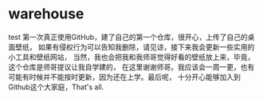 # warehouse
test
第一次真正使用GitHub，建了自己的第一个仓库，很开心，上传了自己的桌面壁纸，
如果有侵权行为可以告知我删除，请见谅，接下来我会更新一些实用的小工具和壁纸网站，
当然，我也会把我和我师哥觉得好看的壁纸放上来，毕竟，这个仓库是师哥提议让我自学建的，
在这里谢谢师哥。我应该会一周一更，也有可能有时候并不能按时更新，因为还在上学。最后呢，
十分开心能够加入到Github这个大家庭，That's all.
